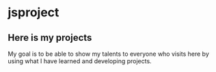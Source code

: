 # jsproject
## Here is my projects 
My goal is to be able to show my talents to everyone who visits here by using what I have learned and developing projects.
